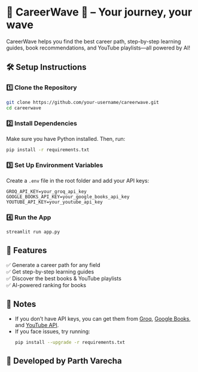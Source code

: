 # 🚀 CareerWave 🌊 – Your journey, your wave  

CareerWave helps you find the best career path, step-by-step learning guides, book recommendations, and YouTube playlists—all powered by AI!  

## 🛠️ Setup Instructions  

### 1️⃣ Clone the Repository  
```bash
git clone https://github.com/your-username/careerwave.git
cd careerwave
```

### 2️⃣ Install Dependencies  
Make sure you have Python installed. Then, run:  
```bash
pip install -r requirements.txt
```

### 3️⃣ Set Up Environment Variables  
Create a `.env` file in the root folder and add your API keys:  
```
GROQ_API_KEY=your_groq_api_key
GOOGLE_BOOKS_API_KEY=your_google_books_api_key
YOUTUBE_API_KEY=your_youtube_api_key
```

### 4️⃣ Run the App  
```bash
streamlit run app.py
```

## 🎯 Features  
✅ Generate a career path for any field  
✅ Get step-by-step learning guides  
✅ Discover the best books & YouTube playlists  
✅ AI-powered ranking for books  

## 📝 Notes  
- If you don’t have API keys, you can get them from [Groq](https://groq.com/), [Google Books](https://console.cloud.google.com/), and [YouTube API](https://console.cloud.google.com/).  
- If you face issues, try running:  
  ```bash
  pip install --upgrade -r requirements.txt
  ```

## 📌 Developed by Parth Varecha  
